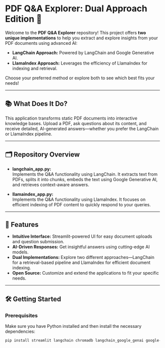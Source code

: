 # PDF Q&A Explorer: Dual Approach Edition 🚀

Welcome to the **PDF Q&A Explorer** repository! This project offers **two unique implementations** to help you extract and explore insights from your PDF documents using advanced AI:

- **LangChain Approach:** Powered by LangChain and Google Generative AI.
- **LlamaIndex Approach:** Leverages the efficiency of LlamaIndex for indexing and retrieval.

Choose your preferred method or explore both to see which best fits your needs!

---

## 📚 What Does It Do?

This application transforms static PDF documents into interactive knowledge bases. Upload a PDF, ask questions about its content, and receive detailed, AI-generated answers—whether you prefer the LangChain or LlamaIndex pipeline.

---

## 🗂️ Repository Overview

- **langchain_app.py:**  
  Implements the Q&A functionality using LangChain. It extracts text from PDFs, splits it into chunks, embeds the text using Google Generative AI, and retrieves context-aware answers.

- **llamaindex_app.py:**  
  Implements the Q&A functionality using LlamaIndex. It focuses on efficient indexing of PDF content to quickly respond to your queries.

---

## 🚀 Features

- **Intuitive Interface:** Streamlit-powered UI for easy document uploads and question submission.
- **AI-Driven Responses:** Get insightful answers using cutting-edge AI models.
- **Dual Implementations:** Explore two different approaches—LangChain for a retrieval-based pipeline and LlamaIndex for efficient document indexing.
- **Open Source:** Customize and extend the applications to fit your specific needs.

---

## 🛠️ Getting Started

### Prerequisites

Make sure you have Python installed and then install the necessary dependencies:

```bash
pip install streamlit langchain chromadb langchain_google_genai google-generativeai python-dotenv PyPDF2 llama-index
